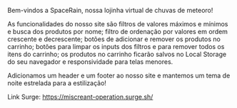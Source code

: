 Bem-vindos a SpaceRain, nossa lojinha virtual de chuvas de meteoro!

As funcionalidades do nosso site são filtros de valores máximos e mínimos e busca dos produtos por nome; filtro de ordenação por valores em ordem crescente e decrescente; botões de adicionar e remover os produtos no carrinho; botões para limpar os inputs dos filtros e para remover todos os itens do carrinho; os produtos no carrinho ficarão salvos no Local Storage do seu navegador e responsividade para telas menores.

Adicionamos um header e um footer ao nosso site e mantemos um tema de noite estrelada para a estilização!

Link Surge: https://miscreant-operation.surge.sh/